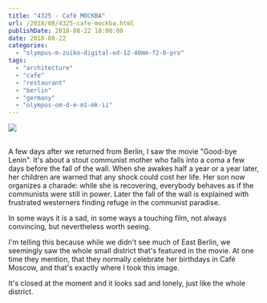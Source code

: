 ```yaml
---
title: "4325 - Café MOCKBA"
url: /2018/08/4325-cafe-mockba.html
publishDate: 2018-08-22 18:00:00
date: 2018-08-22
categories: 
  - "olympus-m-zuiko-digital-ed-12-40mm-f2-8-pro"
tags: 
  - "architecture"
  - "cafe"
  - "restaurant"
  - "berlin"
  - "germany"
  - "olympus-om-d-e-m1-mk-ii"
---
```

<div class="container">
<div class="center"><a target="_blank" href="https://d25zfm9zpd7gm5.cloudfront.net/1200x1200/2017/20170624_182410_lr_plain.jpg"><img class="webfeedsFeaturedVisual" src="https://d25zfm9zpd7gm5.cloudfront.net/0600x0600/2017/20170624_182410_lr_plain.jpg" /></a></div>
</div>
<br />

A few days after we returned from Berlin, I saw the movie "Good-bye Lenin". It's about a stout communist mother who falls into a coma a few days before the fall of the wall. When she awakes half a year or a year later, her children are warned that any shock could cost her life. Her son now organizes a charade: while she is recovering, everybody behaves as if the communists were still in power. Later the fall of the wall is explained with frustrated westerners finding refuge in the communist paradise.

In some ways it is a sad, in some ways a touching film, not always convincing, but nevertheless worth seeing. 

I'm telling this because while we didn't see much of East Berlin, we seemingly saw the whole small district that's featured in the movie. At one time they mention, that they normally celebrate her birthdays in Café Moscow, and that's exactly where I took this image.

It's closed at the moment and it looks sad and lonely, just like the whole district.